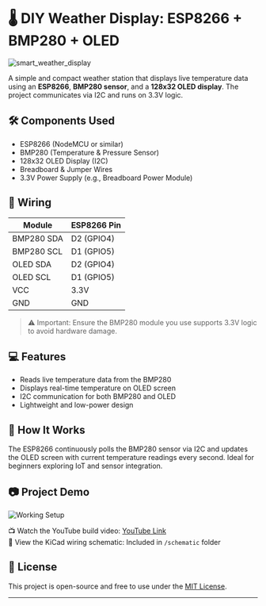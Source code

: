 # 🌡️ DIY Weather Display: ESP8266 + BMP280 + OLED

![smart_weather_display]([project-image.jpg](https://github.com/Dhaivatjoshi/smart_weather_display/blob/main/img/IMG_0712.jpg)) <!-- Replace with your actual image file name -->

A simple and compact weather station that displays live temperature data using an **ESP8266**, **BMP280 sensor**, and a **128x32 OLED display**. The project communicates via I2C and runs on 3.3V logic.

## 🛠️ Components Used

- ESP8266 (NodeMCU or similar)
- BMP280 (Temperature & Pressure Sensor)
- 128x32 OLED Display (I2C)
- Breadboard & Jumper Wires
- 3.3V Power Supply (e.g., Breadboard Power Module)

## 🔌 Wiring

| Module      | ESP8266 Pin |
|-------------|-------------|
| BMP280 SDA  | D2 (GPIO4)  |
| BMP280 SCL  | D1 (GPIO5)  |
| OLED SDA    | D2 (GPIO4)  |
| OLED SCL    | D1 (GPIO5)  |
| VCC         | 3.3V        |
| GND         | GND         |

> ⚠️ Important: Ensure the BMP280 module you use supports 3.3V logic to avoid hardware damage.

## 💻 Features

- Reads live temperature data from the BMP280
- Displays real-time temperature on OLED screen
- I2C communication for both BMP280 and OLED
- Lightweight and low-power design

## 🧠 How It Works

The ESP8266 continuously polls the BMP280 sensor via I2C and updates the OLED screen with current temperature readings every second. Ideal for beginners exploring IoT and sensor integration.

## 📷 Project Demo

![Working Setup](working-demo.jpg) <!-- Replace with your actual demo image -->

📺 Watch the YouTube build video: [YouTube Link](https://your-video-link.com)  
📘 View the KiCad wiring schematic: Included in `/schematic` folder

## 🔗 License

This project is open-source and free to use under the [MIT License](LICENSE).

---


